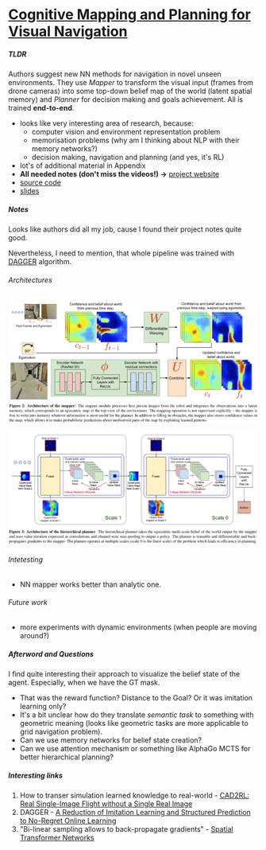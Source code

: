 # [Cognitive Mapping and Planning for Visual Navigation](https://arxiv.org/abs/1702.03920)

##### TLDR

Authors suggest new NN methods for navigation in novel unseen environments. They use *Mapper* to transform the visual input (frames from drone cameras) into some top-down belief map of the world (latent spatial memory) and *Planner* for decision making and goals achievement. All is trained **end-to-end**.

- looks like very interesting area of research, because:
  - computer vision and environment representation problem
  - memorisation problems (why am I thinking about NLP with their memory networks?)
  - decision making, navigation and planning (and yes, it's RL)
- lot's of additional material in Appendix
- **All needed notes (don't miss the videos!) ->** [project website](https://sites.google.com/view/cognitive-mapping-and-planning/)
- [source code](https://github.com/tensorflow/models/tree/master/research/cognitive_mapping_and_planning)
- [slides](https://people.eecs.berkeley.edu/~sgupta/pdf/cmp_slides.pdf)

##### Notes

Looks like authors did all my job, cause I found their project notes quite good.

Nevertheless, I need to mention, that whole pipeline was trained with [DAGGER](https://arxiv.org/abs/1011.0686) algorithm. 

######  Architectures

![alt text](./1702_cmp/f2.png)

![alt text](./1702_cmp/f3.png)

######  Intetesting

- NN mapper works better than analytic one.

######  Future work

- more experiments with dynamic environments (when people are moving around?)

##### Afterword and Questions

I find quite interesting their approach to visualize the belief state of the agent. Especially, when we have the GT mask.

- That was the reward function? Distance to the Goal? Or it was imitation learning only?
- It's a bit unclear how do they translate *semantic task* to something with geometric meaning (looks like geometric tasks are more applicable to grid navigation problem).
- Can we use memory networks for belief state creation?
- Can we use attention mechanism or something like AlphaGo MCTS for better hierarchical planning?

##### Interesting links

1. How to transer simulation learned knowledge to real-world - [CAD2RL: Real Single-Image Flight without a Single Real Image](https://arxiv.org/abs/1611.04201)
2. DAGGER - [ A Reduction of Imitation Learning and Structured Prediction to No-Regret Online Learning](https://arxiv.org/abs/1011.0686)
2. "Bi-linear sampling allows to back-propagate gradients" - [Spatial Transformer Networks](https://arxiv.org/abs/1506.02025)
